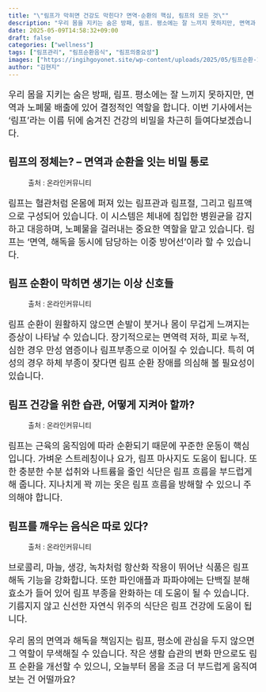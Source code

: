 ```yaml
---
title: "\"림프가 막히면 건강도 막힌다? 면역·순환의 핵심, 림프의 모든 것\""
description: "우리 몸을 지키는 숨은 방패, 림프. 평소에는 잘 느끼지 못하지만, 면역과 노폐물 배출에 있어 결정적인 역할을 합니다. 이번 기사에서는 ‘림프’라는 이름 뒤에 숨겨진 건강의 비밀을 차근히 들여다보겠습니다."
date: 2025-05-09T14:58:32+09:00
draft: false
categories: ["wellness"]
tags: ["림프관리", "림프순환음식", "림프의중요성"]
images: ["https://ingihgoyonet.site/wp-content/uploads/2025/05/림프순환-1024x683.jpg", "https://ingihgoyonet.site/wp-content/uploads/2025/05/림프관리-684x1024.jpg", "https://ingihgoyonet.site/wp-content/uploads/2025/05/림프순환-2-684x1024.jpg", "https://ingihgoyonet.site/wp-content/uploads/2025/05/림프순환음식-1024x683.jpg"]
author: "김현지"
---
```


<p style="font-size:18px">우리 몸을 지키는 숨은 방패, 림프. 평소에는 잘 느끼지 못하지만, 면역과 노폐물 배출에 있어 결정적인 역할을 합니다. 이번 기사에서는 ‘림프’라는 이름 뒤에 숨겨진 건강의 비밀을 차근히 들여다보겠습니다.</p> <h2 >림프의 정체는? – 면역과 순환을 잇는 비밀 통로</h2> <figure ><img src="https://ingihgoyonet.site/wp-content/uploads/2025/05/림프순환-1024x683.jpg" alt="" style="aspect-ratio:16/9;object-fit:cover"/><figcaption >출처 : 온라인커뮤니티</figcaption></figure> <p style="font-size:18px">림프는 혈관처럼 온몸에 퍼져 있는 림프관과 림프절, 그리고 림프액으로 구성되어 있습니다. 이 시스템은 체내에 침입한 병원균을 감지하고 대응하며, 노폐물을 걸러내는 중요한 역할을 맡고 있습니다. 림프는 ‘면역, 해독을 동시에 담당하는 이중 방어선’이라 할 수 있습니다.</p> <h2 >림프 순환이 막히면 생기는 이상 신호들</h2> <figure ><img src="https://ingihgoyonet.site/wp-content/uploads/2025/05/림프관리-684x1024.jpg" alt="" style="aspect-ratio:16/9;object-fit:cover"/><figcaption >출처 : 온라인커뮤니티</figcaption></figure> <p style="font-size:18px">림프 순환이 원활하지 않으면 손발이 붓거나 몸이 무겁게 느껴지는 증상이 나타날 수 있습니다. 장기적으로는 면역력 저하, 피로 누적, 심한 경우 만성 염증이나 림프부종으로 이어질 수 있습니다. 특히 여성의 경우 하체 부종이 잦다면 림프 순환 장애를 의심해 볼 필요성이 있습니다.</p> <h2 >림프 건강을 위한 습관, 어떻게 지켜아 할까?</h2> <figure ><img src="https://ingihgoyonet.site/wp-content/uploads/2025/05/림프순환-2-684x1024.jpg" alt="" style="aspect-ratio:16/9;object-fit:cover"/><figcaption >출처 : 온라인커뮤니티</figcaption></figure> <p style="font-size:18px">림프는 근육의 움직임에 따라 순환되기 때문에 꾸준한 운동이 핵심입니다. 가벼운 스트레칭이나 요가, 림프 마사지도 도움이 됩니다. 또한 충분한 수분 섭취와 나트륨을 줄인 식단은 림프 흐름을 부드럽게 해 줍니다. 지나치게 꽉 끼는 옷은 림프 흐름을 방해할 수 있으니 주의해야 합니다.</p> <h2 >림프를 깨우는 음식은 따로 있다?</h2> <figure ><img src="https://ingihgoyonet.site/wp-content/uploads/2025/05/림프순환음식-1024x683.jpg" alt="" style="aspect-ratio:16/9;object-fit:cover"/><figcaption >출처 : 온라인커뮤니티</figcaption></figure> <p style="font-size:18px">브로콜리, 마늘, 생강, 녹차처럼 항산화 작용이 뛰어난 식품은 림프 해독 기능을 강화합니다. 또한 파인애플과 파파야에는 단백질 분해 효소가 들어 있어 림프 부종을 완화하는 데 도움이 될 수 있습니다. 기름지지 않고 신선한 자연식 위주의 식단은 림프 건강에 도움이 됩니다.</p> <p style="font-size:18px">우리 몸의 면역과 해독을 책임지는 림프, 평소에 관심을 두지 않으면 그 역할이 무색해질 수 있습니다. 작은 생활 습관의 변화 만으로도 림프 순환을 개선할 수 있으니, 오늘부터 몸을 조금 더 부드럽게 움직여보는 건 어떨까요?</p>